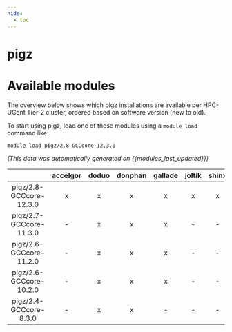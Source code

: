 ```yaml
---
hide:
  - toc
---
```


pigz
====

# Available modules


The overview below shows which pigz installations are available per HPC-UGent Tier-2 cluster, ordered based on software version (new to old).

To start using pigz, load one of these modules using a `module load` command like:

```shell
module load pigz/2.8-GCCcore-12.3.0
```

*(This data was automatically generated on {{modules_last_updated}})*  

| |accelgor|doduo|donphan|gallade|joltik|shinx|
| :---: | :---: | :---: | :---: | :---: | :---: | :---: |
|pigz/2.8-GCCcore-12.3.0|x|x|x|x|x|x|
|pigz/2.7-GCCcore-11.3.0|-|x|x|x|-|-|
|pigz/2.6-GCCcore-11.2.0|-|x|x|x|-|-|
|pigz/2.6-GCCcore-10.2.0|-|x|x|x|-|-|
|pigz/2.4-GCCcore-8.3.0|-|x|x|-|-|-|
